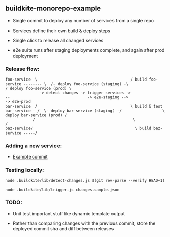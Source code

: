 
## buildkite-monorepo-example

* Single commit to deploy any number of services from a single repo

* Services define their own build & deploy steps

* Single click to release all changed services

* e2e suite runs after staging deployments complete, and again after prod deployment


### Release flow:

```
foo-service  \                                         / build foo-service -------- \  /- deploy foo-service (staging) -\                  / deploy foo-service (prod) \
               -> detect changes -> trigger services ->                              --                                  -> e2e-staging -->                             -> e2e-prod
bar-service  /                                         \ build & test bar-service - /  \- deploy bar-service (staging) -/                  \ deploy bar-service (prod) /
            /                                           \                          /
baz-service/                                             \ build baz-service -----/
```


### Adding a new service:

* [Example commit](https://github.com/zaclang/buildkite-monorepo-example/commit/9403c0dc2525c95f466cb17b577d4dcc9497a780)


### Testing locally:

```
node .buildkite/lib/detect-changes.js $(git rev-parse --verify HEAD~1)
```


```
node .buildkite/lib/trigger.js changes.sample.json
```

### TODO:

* Unit test important stuff like dynamic template output

* Rather than comparing changes with the previous commit, store the deployed commit sha and diff between releases

